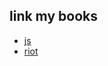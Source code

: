 ## link my books

- [js](https://k-kuwahara.github.io/books/js/)
- [riot](https://k-kuwahara.github.io/books/riot/)
